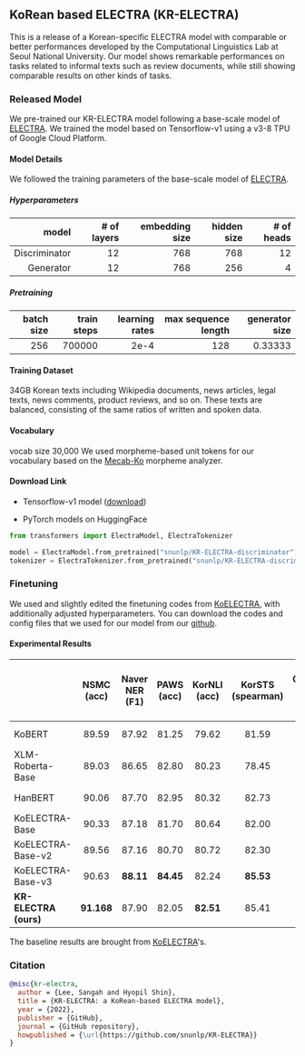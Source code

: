 ## KoRean based ELECTRA (KR-ELECTRA)

This is a release of a Korean-specific ELECTRA model with comparable or better performances developed by the Computational Linguistics Lab at Seoul National University. Our model shows remarkable performances on tasks related to informal texts such as review documents, while still showing comparable results on other kinds of tasks. 

### Released Model
We pre-trained our KR-ELECTRA model following a base-scale model of [ELECTRA](https://github.com/google-research/electra). We trained the model based on Tensorflow-v1 using a v3-8 TPU of Google Cloud Platform.

#### Model Details

We followed the training parameters of the base-scale model of [ELECTRA](https://github.com/google-research/electra).

##### Hyperparameters

|  model  | # of layers | embedding size | hidden size | # of heads |
| ------: | ----------: | -------------: | ----------: | ---------: |
| Discriminator | 12 | 768 | 768 | 12 |
| Generator | 12 | 768 | 256 | 4 |


##### Pretraining

| batch size | train steps | learning rates | max sequence length | generator size |
| ---------: | ----------: | -------------: | ------------------: | -------------: |
| 256 | 700000 | 2e-4 | 128 | 0.33333 |


#### Training Dataset

34GB Korean texts including Wikipedia documents, news articles, legal texts, news comments, product reviews, and so on. These texts are balanced, consisting of the same ratios of written and spoken data.


#### Vocabulary

vocab size 30,000
We used morpheme-based unit tokens for our vocabulary based on the [Mecab-Ko](https://bitbucket.org/eunjeon/mecab-ko-dic/src/master/) morpheme analyzer.


#### Download Link

* Tensorflow-v1 model ([download](https://drive.google.com/file/d/1L_yKEDaXM_yDLwHm5QrXAncQZiMN3BBU/view?usp=sharing))

* PyTorch models on HuggingFace

```python
from transformers import ElectraModel, ElectraTokenizer

model = ElectraModel.from_pretrained("snunlp/KR-ELECTRA-discriminator")
tokenizer = ElectraTokenizer.from_pretrained("snunlp/KR-ELECTRA-discriminator")
```


### Finetuning

We used and slightly edited the finetuning codes from [KoELECTRA](https://github.com/monologg/KoELECTRA), with additionally adjusted hyperparameters. You can download the codes and config files that we used for our model from our [github](https://github.com/snunlp/KR-ELECTRA).

#### Experimental Results

|                       | **NSMC**<br/>(acc) | **Naver NER**<br/>(F1) | **PAWS**<br/>(acc) | **KorNLI**<br/>(acc) | **KorSTS**<br/>(spearman) | **Question Pair**<br/>(acc) | **KorQuaD (Dev)**<br/>(EM/F1) | **Korean-Hate-Speech (Dev)**<br/>(F1) |
| :-------------------- | :----------------: | :--------------------: | :----------------: | :------------------: | :-----------------------: | :-------------------------: | :---------------------------: | :-----------------------------------: |
| KoBERT                |       89.59        |         87.92          |       81.25        |        79.62         |           81.59           |            94.85            |         51.75 / 79.15         |                 66.21                 |
| XLM-Roberta-Base      |       89.03        |         86.65          |       82.80        |        80.23         |           78.45           |            93.80            |         64.70 / 88.94         |                 64.06                 |
| HanBERT               |       90.06        |         87.70          |       82.95        |        80.32         |           82.73           |            94.72            |         78.74 / 92.02         |               68.32               |
| KoELECTRA-Base        |       90.33        |         87.18          |       81.70        |        80.64         |           82.00           |            93.54            |         60.86 / 89.28         |                 66.09                 |
| KoELECTRA-Base-v2     |       89.56        |         87.16          |       80.70        |        80.72         |           82.30           |            94.85            |         84.01 / 92.40         |                 67.45                 |
| KoELECTRA-Base-v3 |     90.63      |       **88.11**        |     **84.45**      |      82.24       |         **85.53**         |          95.25          |       84.83 / **93.45**       |                 67.61                 |
| **KR-ELECTRA (ours)** | **91.168** | 87.90 | 82.05 | **82.51** | 85.41 | **95.51** | **84.93** / 93.04 | **74.50** | 
  
The baseline results are brought from [KoELECTRA](https://github.com/monologg/KoELECTRA)'s.


### Citation
```bibtex
@misc{kr-electra,
  author = {Lee, Sangah and Hyopil Shin},
  title = {KR-ELECTRA: a KoRean-based ELECTRA model},
  year = {2022},
  publisher = {GitHub},
  journal = {GitHub repository},
  howpublished = {\url{https://github.com/snunlp/KR-ELECTRA}}
}
```
